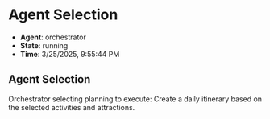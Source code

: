 # Agent Selection

- **Agent**: orchestrator
- **State**: running
- **Time**: 3/25/2025, 9:55:44 PM

## Agent Selection

Orchestrator selecting planning to execute: Create a daily itinerary based on the selected activities and attractions.

